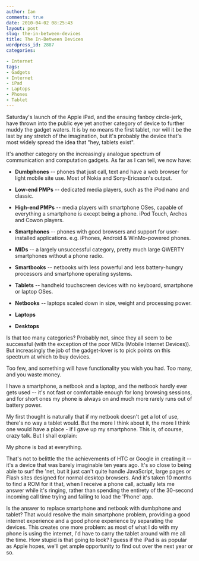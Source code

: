 ```yaml
---
author: Ian
comments: true
date: 2010-04-02 08:25:43
layout: post
slug: the-in-between-devices
title: The In-Between Devices
wordpress_id: 2887
categories:

- Internet
tags:
- Gadgets
- Internet
- iPad
- Laptops
- Phones
- Tablet
---
```


Saturday's launch of the Apple iPad, and the ensuing fanboy circle-jerk, have thrown into the public eye yet another category of device to further muddy the gadget waters.  It is by no means the first tablet, nor will it be the last by any stretch of the imagination, but it's probably the device that's most widely spread the idea that "hey, tablets exist".

It's another category on the increasingly analogue spectrum of communication and computation gadgets.  As far as I can tell, we now have:

	
  * **Dumbphones** -- phones that just call, text and have a web browser for light mobile site use.  Most of Nokia and Sony-Ericsson's output.

	
  * **Low-end PMPs** -- dedicated media players, such as the iPod nano and classic.

	
  * **High-end PMPs** -- media players with smartphone OSes, capable of everything a smartphone is except being a phone.  iPod Touch, Archos and Cowon players.

	
  * **Smartphones** -- phones with good browsers and support for user-installed applications.  e.g. iPhones, Android & WinMo-powered phones.

	
  * **MIDs** -- a largely unsuccessful category, pretty much large QWERTY smartphones without a phone radio.

	
  * **Smartbooks** -- netbooks with less powerful and less battery-hungry processors and smartphone operating systems.

	
  * **Tablets** -- handheld touchscreen devices with no keyboard, smartphone or laptop OSes.

	
  * **Netbooks** -- laptops scaled down in size, weight and processing power.

	
  * **Laptops**

	
  * **Desktops**

Is that too many categories?  Probably not, since they all seem to be successful (with the exception of the poor MIDs (Mobile Internet Devices)).  But increasingly the job of the gadget-lover is to pick points on this spectrum at which to buy devices.

Too few, and something will have functionality you wish you had.  Too many, and you waste money.

I have a smartphone, a netbook and a laptop, and the netbook hardly ever gets used -- it's not fast or comfortable enough for long browsing sessions, and for short ones my phone is always on and much more rarely runs out of battery power.

My first thought is naturally that if my netbook doesn't get a lot of use, there's no way a tablet would.  But the more I think about it, the more I think one would have a place - if I gave up my smartphone.  This is, of course, crazy talk.  But I shall explain:

My phone is bad at everything.

That's not to belittle the the achievements of HTC or Google in creating it -- it's a device that was barely imaginable ten years ago.  It's so close to being able to surf the 'net, but it just can't quite handle JavaScript, large pages or Flash sites designed for normal desktop browsers.  And it's taken 10 months to find a ROM for it that, when I receive a phone call, actually lets me answer while it's ringing, rather than spending the entirety of the 30-second incoming call time trying and failing to load the 'Phone' app.

Is the answer to replace smartphone and netbook with dumbphone and tablet?  That would resolve the main smartphone problem, providing a good internet experience and a good phone experience by separating the devices.  This creates one more problem: as most of what I do with my phone is using the internet, I'd have to carry the tablet around with me all the time.  How stupid is that going to look?  I guess if the iPad is as popular as Apple hopes, we'll get ample opportunity to find out over the next year or so.
